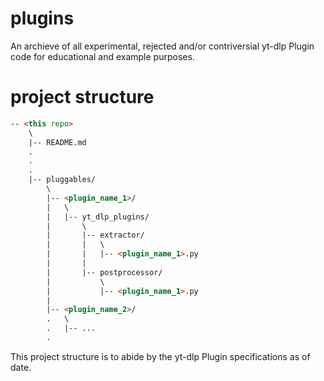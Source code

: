 # plugins
An archieve of all experimental, rejected and/or contriversial yt-dlp Plugin code for educational and example purposes.

# project structure

```html
-- <this repo>
    \
    |-- README.md
    .
    .
    .
    |-- pluggables/
        \
        |-- <plugin_name_1>/
        |   \
        |   |-- yt_dlp_plugins/
        |       \
        |       |-- extractor/
        |       |   \
        |       |   |-- <plugin_name_1>.py
        |       |
        |       |-- postprocessor/
        |           \
        |           |-- <plugin_name_1>.py
        |
        |-- <plugin_name_2>/
        .   \
        .   |-- ...
        .
```
This project structure is to abide by the yt-dlp Plugin specifications as of date.
